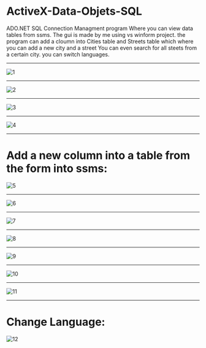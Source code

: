 # ActiveX-Data-Objets-SQL
ADO.NET SQL Connection Managment program
Where you can view data tables from ssms.
The gui is made by me using vs winform project.
the program can add a cloumn into Cities table and Streets table which where you can add a new city and a street
You can even search for all steets from a certain city.
you can switch languages.
___________________________________________________________________________________________
![1](https://user-images.githubusercontent.com/80118008/127730693-18d137b1-930a-441c-a5a3-60e462995c73.PNG)
___________________________________________________________________________________________
![2](https://user-images.githubusercontent.com/80118008/127730700-a944e9b0-8ff6-431e-a72a-58f5a989e0ba.PNG)
___________________________________________________________________________________________
![3](https://user-images.githubusercontent.com/80118008/127730705-ed04f259-fb15-4fd3-81a6-c681529bfdea.PNG)
___________________________________________________________________________________________
![4](https://user-images.githubusercontent.com/80118008/127730710-266e60ee-9c79-4103-aa62-00b37871d7ab.PNG)
___________________________________________________________________________________________
# Add a new column into a table from the form into ssms:
![5](https://user-images.githubusercontent.com/80118008/127730569-39b1852e-ba7a-4000-9f34-084662e3a7eb.PNG)
___________________________________________________________________________________________
![6](https://user-images.githubusercontent.com/80118008/127730571-0016979d-24bb-4c74-9bac-b01daba74e6e.PNG)
___________________________________________________________________________________________
![7](https://user-images.githubusercontent.com/80118008/127730573-7d6d865e-a72d-46c8-a920-a525b362acc6.PNG)
___________________________________________________________________________________________
![8](https://user-images.githubusercontent.com/80118008/127730578-64a8887a-aafc-4de4-b90a-0616959dc5a0.PNG)
___________________________________________________________________________________________
![9](https://user-images.githubusercontent.com/80118008/127730585-0036ed2b-9562-4308-a765-27886146a9a7.PNG)
___________________________________________________________________________________________
![10](https://user-images.githubusercontent.com/80118008/127730588-92b253cf-63e0-41be-a3b2-39725a8b5522.PNG)
___________________________________________________________________________________________
![11](https://user-images.githubusercontent.com/80118008/127730594-9ba714c7-1b4e-436c-8080-2435ac82490b.PNG)
___________________________________________________________________________________________
# Change Language:

![12](https://user-images.githubusercontent.com/80118008/127730356-78d3a5a0-7a5d-4b43-b40f-d42f61560eff.PNG)

